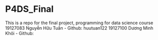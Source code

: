 # P4DS_Final
This is a repo for the final project, programming for data science course
19127083 Nguyễn Hữu Tuấn - Github: huutuan122
19127100 Dương Minh Khôi - Github: 
